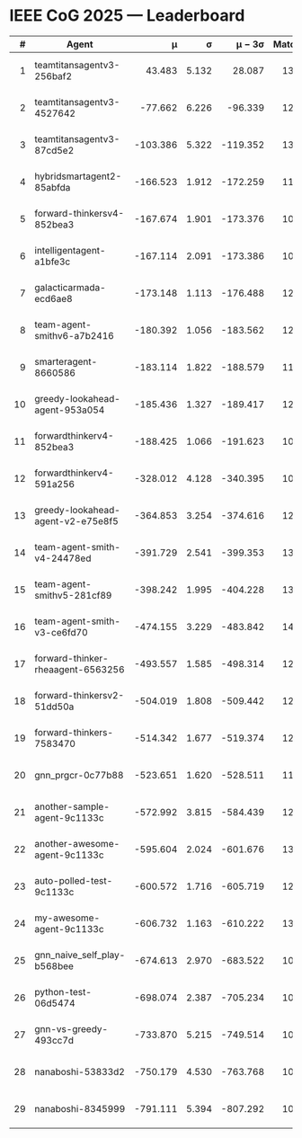 # IEEE CoG 2025 — Leaderboard

| # | Agent | μ | σ | μ − 3σ | Matches | Updated |
|---:|---|---:|---:|---:|---:|---|
| 1 | teamtitansagentv3-256baf2 | 43.483 | 5.132 | 28.087 | 13060 | 2025-08-21 21:12 |
| 2 | teamtitansagentv3-4527642 | -77.662 | 6.226 | -96.339 | 12554 | 2025-08-21 21:12 |
| 3 | teamtitansagentv3-87cd5e2 | -103.386 | 5.322 | -119.352 | 13826 | 2025-08-21 21:12 |
| 4 | hybridsmartagent2-85abfda | -166.523 | 1.912 | -172.259 | 11435 | 2025-08-21 21:12 |
| 5 | forward-thinkersv4-852bea3 | -167.674 | 1.901 | -173.376 | 10456 | 2025-08-21 21:12 |
| 6 | intelligentagent-a1bfe3c | -167.114 | 2.091 | -173.386 | 10826 | 2025-08-21 21:12 |
| 7 | galacticarmada-ecd6ae8 | -173.148 | 1.113 | -176.488 | 12240 | 2025-08-21 21:12 |
| 8 | team-agent-smithv6-a7b2416 | -180.392 | 1.056 | -183.562 | 12480 | 2025-08-21 21:12 |
| 9 | smarteragent-8660586 | -183.114 | 1.822 | -188.579 | 11155 | 2025-08-21 21:12 |
| 10 | greedy-lookahead-agent-953a054 | -185.436 | 1.327 | -189.417 | 12478 | 2025-08-21 21:12 |
| 11 | forwardthinkerv4-852bea3 | -188.425 | 1.066 | -191.623 | 10362 | 2025-08-21 21:12 |
| 12 | forwardthinkerv4-591a256 | -328.012 | 4.128 | -340.395 | 10822 | 2025-08-21 21:12 |
| 13 | greedy-lookahead-agent-v2-e75e8f5 | -364.853 | 3.254 | -374.616 | 12798 | 2025-08-21 21:12 |
| 14 | team-agent-smith-v4-24478ed | -391.729 | 2.541 | -399.353 | 13362 | 2025-08-21 21:12 |
| 15 | team-agent-smithv5-281cf89 | -398.242 | 1.995 | -404.228 | 13140 | 2025-08-21 21:12 |
| 16 | team-agent-smith-v3-ce6fd70 | -474.155 | 3.229 | -483.842 | 14022 | 2025-08-21 21:12 |
| 17 | forward-thinker-rheaagent-6563256 | -493.557 | 1.585 | -498.314 | 12484 | 2025-08-21 21:12 |
| 18 | forward-thinkersv2-51dd50a | -504.019 | 1.808 | -509.442 | 12704 | 2025-08-21 21:12 |
| 19 | forward-thinkers-7583470 | -514.342 | 1.677 | -519.374 | 12040 | 2025-08-21 21:12 |
| 20 | gnn_prgcr-0c77b88 | -523.651 | 1.620 | -528.511 | 11790 | 2025-08-21 21:12 |
| 21 | another-sample-agent-9c1133c | -572.992 | 3.815 | -584.439 | 12860 | 2025-08-21 21:12 |
| 22 | another-awesome-agent-9c1133c | -595.604 | 2.024 | -601.676 | 13560 | 2025-08-21 21:12 |
| 23 | auto-polled-test-9c1133c | -600.572 | 1.716 | -605.719 | 12360 | 2025-08-21 21:12 |
| 24 | my-awesome-agent-9c1133c | -606.732 | 1.163 | -610.222 | 13140 | 2025-08-21 21:12 |
| 25 | gnn_naive_self_play-b568bee | -674.613 | 2.970 | -683.522 | 10460 | 2025-08-21 21:12 |
| 26 | python-test-06d5474 | -698.074 | 2.387 | -705.234 | 10780 | 2025-08-21 21:12 |
| 27 | gnn-vs-greedy-493cc7d | -733.870 | 5.215 | -749.514 | 10480 | 2025-08-21 21:12 |
| 28 | nanaboshi-53833d2 | -750.179 | 4.530 | -763.768 | 10040 | 2025-08-21 21:12 |
| 29 | nanaboshi-8345999 | -791.111 | 5.394 | -807.292 | 10590 | 2025-08-21 21:12 |

